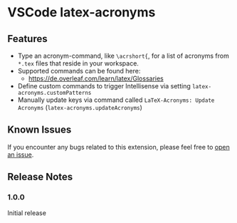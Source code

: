 # VSCode latex-acronyms

## Features

- Type an acronym-command, like `\acrshort{`, for a list of acronyms from `*.tex` files that reside in your workspace.
- Supported commands can be found here:
  - <https://de.overleaf.com/learn/latex/Glossaries>
- Define custom commands to trigger Intellisense via setting `latex-acronyms.customPatterns`
- Manually update keys via command called `LaTeX-Acronyms: Update Acronyms` (`latex-acronyms.updateAcronyms`)

## Known Issues

If you encounter any bugs related to this extension, please feel free to [open an issue](https://github.com/MalteHei/latex-acronyms/issues).

## Release Notes

### 1.0.0

Initial release
